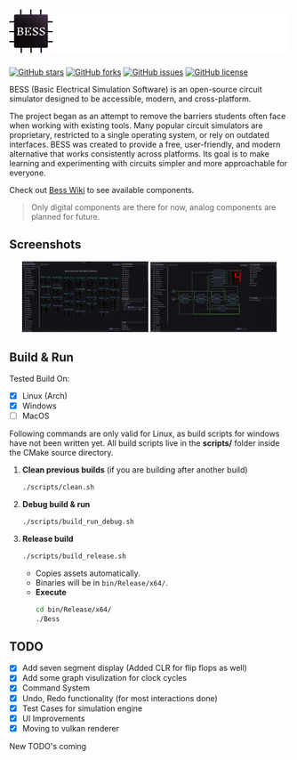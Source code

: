 # <img alt="BESS: Basic Electrical Simulation Software" src="assets/images/logo/NameLogo.png"/>
[![GitHub stars](https://img.shields.io/github/stars/shivang51/bess?style=social)](https://github.com/shivang51/bess)
[![GitHub forks](https://img.shields.io/github/forks/shivang51/bess?style=social)](https://github.com/shivang51/bess/network/members)
[![GitHub issues](https://img.shields.io/github/issues/shivang51/bess)](https://github.com/shivang51/bess/issues)
[![GitHub license](https://img.shields.io/github/license/shivang51/bess)](https://github.com/shivang51/bess/blob/main/LICENSE)

BESS (Basic Electrical Simulation Software) is an open-source circuit simulator designed to be accessible, modern, and cross-platform.

The project began as an attempt to remove the barriers students often face when working with existing tools. Many popular circuit simulators are proprietary, restricted to a single operating system, or rely on outdated interfaces. BESS was created to provide a free, user-friendly, and modern alternative that works consistently across platforms. Its goal is to make learning and experimenting with circuits simpler and more approachable for everyone.

Check out [Bess Wiki](https://github.com/shivang51/bess/wiki) to see available components.
> Only digital components are there for now, analog components are planned for future.

## Screenshots

<div align="center" height="100px">
  <img src="screenshots/ss1.png" alt="BESS SS1" width="45%"/>
  <img src="screenshots/ss2.png" alt="BESS SS2" width="45%"/>
</div>

## Build & Run
Tested Build On:
- [x] Linux (Arch)
- [x] Windows
- [ ] MacOS

Following commands are only valid for Linux, as build scripts for windows have not been written yet.
All build scripts live in the **scripts/** folder inside the CMake source directory.

1. **Clean previous builds** (if you are building after another build)
   ```bash
   ./scripts/clean.sh
   ```
2. **Debug build & run**  
   ```bash
   ./scripts/build_run_debug.sh
   ```
3. **Release build**  
   ```bash
   ./scripts/build_release.sh
   ```
   - Copies assets automatically.
   - Binaries will be in `bin/Release/x64/`.
   - **Execute**  
       ```bash
       cd bin/Release/x64/
       ./Bess
       ```
## TODO
- [x] Add seven segment display (Added CLR for flip flops as well)
- [x] Add some graph visulization for clock cycles
- [x] Command System
- [x] Undo, Redo functionality (for most interactions done)
- [x] Test Cases for simulation engine
- [x] UI Improvements
- [X] Moving to vulkan renderer

New TODO's coming
